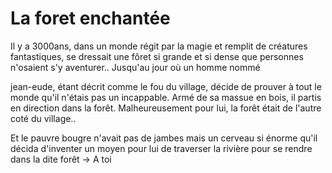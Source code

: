# La foret enchantée

Il y a 3000ans, dans un monde régit par la magie et remplit de créatures fantastiques, se dressait une fôret si grande et si dense que personnes n'osaient s'y aventurer.. Jusqu'au jour où un homme nommé

jean-eude, étant décrit comme le fou du village, décide de prouver à tout le monde qu'il n'étais pas un incappable. Armé de sa massue en bois, il partis en direction dans la forêt. Malheureusement pour lui, la forêt était de l'autre coté du village..

Et le pauvre bougre n'avait pas de jambes mais un cerveau si énorme qu'il décida d'inventer un moyen pour lui de traverser la rivière pour se rendre dans la dite forêt
-> A toi
